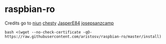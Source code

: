 # raspbian-ro

Credits go to
[niun](https://gist.github.com/niun/34c945d70753fc9e2cc7)
[chesty](https://github.com/chesty/overlayroot)
[JasperE84](https://github.com/JasperE84/root-ro)
[josepsanzcamp](https://github.com/josepsanzcamp/root-ro)

```
bash <(wget --no-check-certificate -qO- https://raw.githubusercontent.com/aristosv/raspbian-ro/master/install)
```
